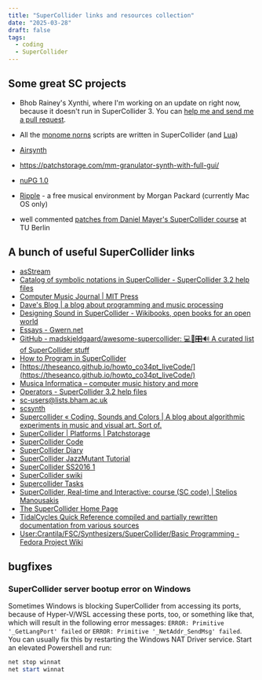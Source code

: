 ```yaml
---
title: "SuperCollider links and resources collection"
date: "2025-03-28"
draft: false
tags:
  - coding
  - SuperCollider
---
```


## Some great SC projects

- Bhob Rainey's Xynthi, where I'm working on an update on right now, because it doesn't run in SuperCollider 3. You can [help me and send me a pull request](https://github.com/and-kal/XynthiSC3/).

- All the [monome norns](https://norns.community/) scripts are written in SuperCollider (and [Lua](http://www.lua.org/))

- [Airsynth](https://github.com/schollz/airsynth)

- https://patchstorage.com/mm-granulator-synth-with-full-gui/

- [nuPG 1.0](https://github.com/marcinpiet/nuPG_1.0)

- [Ripple](https://web.archive.org/web/20111007041602/http://www.morganpackard.com/Ripple/Ripple.zip) - a free musical environment by Morgan Packard (currently Mac OS only)

- well commented [patches from Daniel Mayer's SuperCollider course](../static/cmaktuell.zip) at TU Berlin

## A bunch of useful SuperCollider links

- [asStream](http://subnaught.org/supercollider/)
- [Catalog of symbolic notations in SuperCollider - SuperCollider 3.2 help files](http://danielnouri.org/docs/SuperColliderHelp/Language/SymbolicNotations.html)
- [Computer Music Journal | MIT Press](https://direct.mit.edu/comj)
- [Dave's Blog | a blog about programming and music processing](https://www.davehofmann.de/)
- [Designing Sound in SuperCollider - Wikibooks, open books for an open world](https://en.wikibooks.org/wiki/Designing_Sound_in_SuperCollider?fbclid=IwAR3ztj0PdqxNzUaSLsuR4atKtwgRcyQtHAj_-318jI_LJheyiVAvorB_q4I)
- [Essays - Gwern.net](https://www.gwern.net/index)
- [GitHub - madskjeldgaard/awesome-supercollider: 💻🎹🎛🔊 A curated list of SuperCollider stuff](https://github.com/madskjeldgaard/awesome-supercollider)
- [How to Program in SuperCollider](http://sc3howto.blogspot.com/)
- [https://theseanco.github.io/howto_co34pt_liveCode/](https://theseanco.github.io/howto_co34pt_liveCode/)
- [Musica Informatica – computer music history and more](https://www.musicainformatica.org/)
- [Operators - SuperCollider 3.2 help files](http://danielnouri.org/docs/SuperColliderHelp/Language/Operators.html)
- [sc-users@lists.bham.ac.uk](https://sc-users.bham.ac.narkive.com/)
- [scsynth](https://scsynth.org/)
- [Supercollider « Coding, Sounds and Colors | A blog about algorithmic experiments in music and visual art. Sort of.](http://www.kimri.org/blog/?cat=2)
- [SuperCollider | Platforms | Patchstorage](https://patchstorage.com/platform/supercollider/)
- [SuperCollider Code](https://sccode.org/)
- [SuperCollider Diary](https://nagasm.org/ASL/SuperCollider/index5.html)
- [SuperCollider JazzMutant Tutorial](https://web.archive.org/web/20060714191322/http://www.jazzmutant.com/workshop_softrelatedissueslist.php?id=supercollider)
- [SuperCollider SS2016 1](https://de.slideshare.net/chikashi1/supercollider-ss2016-1?fbclid=IwAR3pAXgRHZZ06YwqPbmodqaViAa4uS8kbjf7lj2o4Zc3zeq-AUOkpDzRkGE)
- [SuperCollider swiki](https://swiki.hfbk-hamburg.de/MusicTechnology/6)
- [Supercollider Tasks](http://rhoadley.org/courses/tech_resources/supercollider/tasks/BBCut.php)
- [SuperCollider, Real-time and Interactive: course (SC code) | Stelios Manousakis](http://modularbrains.net/portfolio/supercollider-real-time-interactive-course-sc-code/)
- [The SuperCollider Home Page](http://www.audiosynth.com/)
- [TidalCycles Quick Reference compiled and partially rewritten documentation from various sources](https://gist.github.com/mxactvtd/bf3fb357a419c7f063b98dfd9a66cf78)
- [User:Crantila/FSC/Synthesizers/SuperCollider/Basic Programming - Fedora Project Wiki](https://fedoraproject.org/wiki/User:Crantila/FSC/Synthesizers/SuperCollider/Basic_Programming#.22Do_This_While.22)

## bugfixes

### SuperCollider server bootup error on Windows 

Sometimes Windows is blocking SuperCollider from accessing its ports, because of Hyper-V/WSL accessing these ports, too, or something like that, which will result in the following error messages: `ERROR: Primitive '_GetLangPort' failed` or `ERROR: Primitive '_NetAddr_SendMsg' failed`. You can usually fix this by restarting the Windows NAT Driver service. Start an elevated Powershell and run:

```powershell
net stop winnat
net start winnat
```
